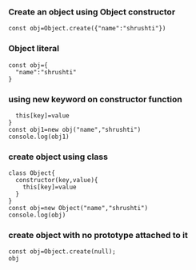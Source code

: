 ### Create an object using Object constructor
```
const obj=Object.create({"name":"shrushti"})
```
### Object literal
```
const obj={
  "name":"shrushti"
}
```
### using new keyword on constructor function
```function obj(key,value){
  this[key]=value
}
const obj1=new obj("name","shrushti")
console.log(obj1)
```
### create object using class
```
class Object{
  constructor(key,value){
    this[key]=value
  }
}
const obj=new Object("name","shrushti")
console.log(obj)
```
### create object with no prototype attached to it
```
const obj=Object.create(null);
obj
```
